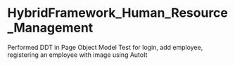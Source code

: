 # HybridFramework_Human_Resource_Management
Performed DDT in Page Object Model Test  for login, add employee, registering an employee with image using AutoIt
